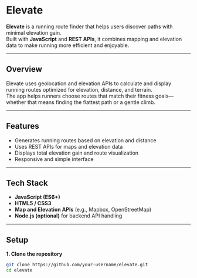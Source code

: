 # Elevate

**Elevate** is a running route finder that helps users discover paths with minimal elevation gain.  
Built with **JavaScript** and **REST APIs**, it combines mapping and elevation data to make running more efficient and enjoyable.

---

## Overview

Elevate uses geolocation and elevation APIs to calculate and display running routes optimized for elevation, distance, and terrain.  
The app helps runners choose routes that match their fitness goals—whether that means finding the flattest path or a gentle climb.

---

## Features

- Generates running routes based on elevation and distance  
- Uses REST APIs for maps and elevation data  
- Displays total elevation gain and route visualization  
- Responsive and simple interface  

---

## Tech Stack

- **JavaScript (ES6+)**  
- **HTML5 / CSS3**  
- **Map and Elevation APIs** (e.g., Mapbox, OpenStreetMap)  
- **Node.js (optional)** for backend API handling  

---

## Setup

**1. Clone the repository**
```bash
git clone https://github.com/your-username/elevate.git
cd elevate
